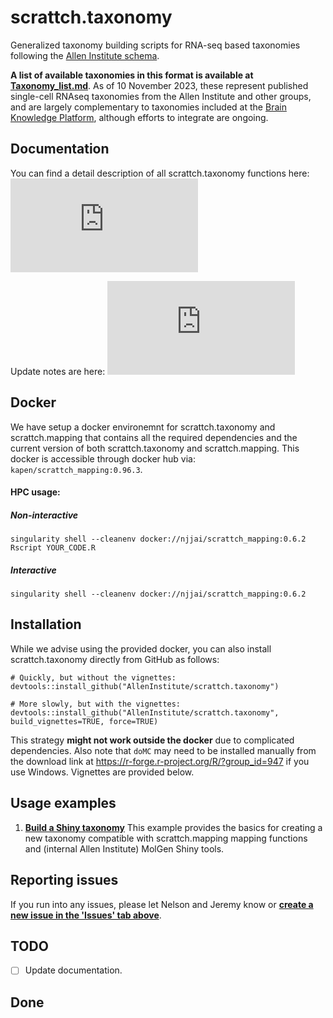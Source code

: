 # scrattch.taxonomy

Generalized taxonomy building scripts for RNA-seq based taxonomies following the [Allen Institute schema](https://github.com/AllenInstitute/scrattch.taxonomy/tree/main/schema).

**A list of available taxonomies in this format is available at [Taxonomy_list.md](https://github.com/AllenInstitute/scrattch.taxonomy/blob/main/Taxonomy_list.md)**. As of 10 November 2023, these represent published single-cell RNAseq taxonomies from the Allen Institute and other groups, and are largely complementary to taxonomies included at the [Brain Knowledge Platform](https://portal.brain-map.org/atlases-and-data/bkp), although efforts to integrate are ongoing.

## Documentation

You can find a detail description of all scrattch.taxonomy functions here: ![Documentation](https://github.com/AllenInstitute/scrattch.taxonomy/blob/main/scrattch.taxonomy_0.1.pdf)

Update notes are here: ![Versions](https://github.com/AllenInstitute/scrattch.taxonomy/blob/main/VERSIONS.md)

## Docker

We have setup a docker environemnt for scrattch.taxonomy and scrattch.mapping that contains all the required dependencies and the current version of both scrattch.taxonomy and scrattch.mapping. This docker is accessible through docker hub via: `kapen/scrattch_mapping:0.96.3`.

#### HPC usage:

##### Non-interactive
`singularity shell --cleanenv docker://njjai/scrattch_mapping:0.6.2 Rscript YOUR_CODE.R`

##### Interactive
`singularity shell --cleanenv docker://njjai/scrattch_mapping:0.6.2`


## Installation

While we advise using the provided docker, you can also install scrattch.taxonomy directly from GitHub as follows:

```
# Quickly, but without the vignettes:
devtools::install_github("AllenInstitute/scrattch.taxonomy")

# More slowly, but with the vignettes:
devtools::install_github("AllenInstitute/scrattch.taxonomy", build_vignettes=TRUE, force=TRUE)
```

This strategy **might not work outside the docker** due to complicated dependencies. Also note that `doMC` may need to be installed manually from the download link at https://r-forge.r-project.org/R/?group_id=947 if you use Windows. Vignettes are provided below.

## Usage examples

1. [**Build a Shiny taxonomy**](https://github.com/AllenInstitute/scrattch.taxonomy/blob/main/examples/build_taxonomy.md) This example provides the basics for creating a new taxonomy compatible with scrattch.mapping mapping functions and (internal Allen Institute) MolGen Shiny tools.
   
## Reporting issues

If you run into any issues, please let Nelson and Jeremy know or [**create a new issue in the 'Issues' tab above**](https://github.com/AllenInstitute/scrattch-taxonomy/issues).

## TODO

- [ ] Update documentation.

## Done
